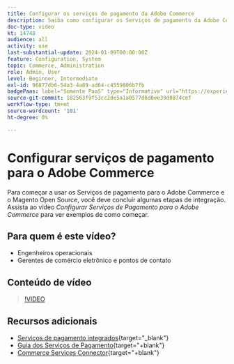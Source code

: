 ```yaml
---
title: Configurar os serviços de pagamento da Adobe Commerce
description: Saiba como configurar os Serviços de pagamento da Adobe Commerce.
doc-type: video
kt: 14748
audience: all
activity: use
last-substantial-update: 2024-01-09T00:00:00Z
feature: Configuration, System
topic: Commerce, Administration
role: Admin, User
level: Beginner, Intermediate
exl-id: 96877db6-54a3-4a89-ad84-c4559806b7fb
badgePaas: label="Somente PaaS" type="Informative" url="https://experienceleague.adobe.com/pt-br/docs/commerce/user-guides/product-solutions" tooltip="Aplica-se somente a projetos do Adobe Commerce na nuvem (infraestrutura do PaaS gerenciada pela Adobe) e a projetos locais."
source-git-commit: 182563f9f53cc2de5a1a0577d6d0ee39d0874cef
workflow-type: tm+mt
source-wordcount: '101'
ht-degree: 0%

---
```


# Configurar serviços de pagamento para o Adobe Commerce

Para começar a usar os Serviços de pagamento para o Adobe Commerce e o Magento Open Source, você deve concluir algumas etapas de integração. Assista ao vídeo _Configurar Serviços de Pagamento para o Adobe Commerce_ para ver exemplos de como começar.

## Para quem é este vídeo?

- Engenheiros operacionais
- Gerentes de comércio eletrônico e pontos de contato

## Conteúdo de vídeo

>[!VIDEO](https://video.tv.adobe.com/v/3425957?learn=on)

## Recursos adicionais

- [Serviços de pagamento integrados](https://experienceleague.adobe.com/docs/commerce-merchant-services/payment-services/get-started/onboard.html?lang=pt-BR){target="_blank"}
- [Guia dos Serviços de Pagamento](https://experienceleague.adobe.com/docs/commerce-merchant-services/payment-services/guide-overview.html?lang=pt-BR){target="+blank"}
- [Commerce Services Connector](https://experienceleague.adobe.com/docs/commerce-merchant-services/user-guides/integration-services/saas.html?lang=pt-BR){target="+blank"}
